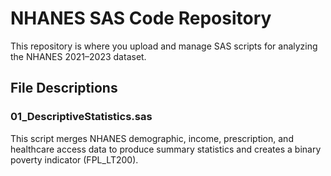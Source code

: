 # NHANES SAS Code Repository

This repository is where you upload and manage SAS scripts for analyzing the NHANES 2021–2023 dataset.

## File Descriptions

### 01_DescriptiveStatistics.sas  
This script merges NHANES demographic, income, prescription, and healthcare access data to produce summary statistics and creates a binary poverty indicator (FPL_LT200).
